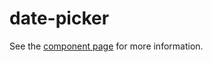 # date-picker

See the [component page](http://maklesoft.github.io/wheel-select/) for more information.

